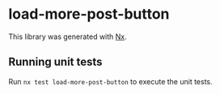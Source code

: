 # load-more-post-button

This library was generated with [Nx](https://nx.dev).

## Running unit tests

Run `nx test load-more-post-button` to execute the unit tests.
